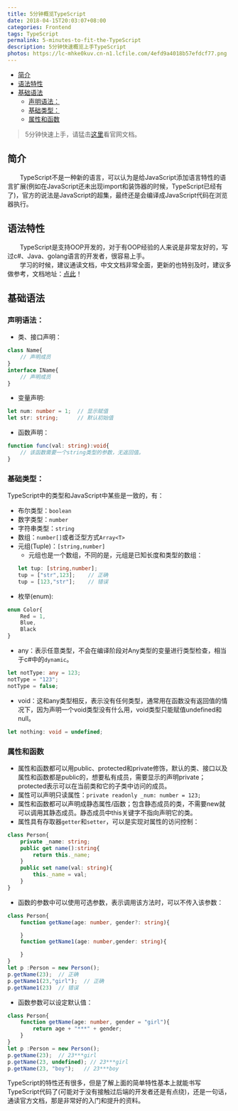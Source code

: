 ```yaml
---
title: 5分钟概览TypeScript
date: 2018-04-15T20:03:07+08:00
categories: Frontend
tags: TypeScript
permalink: 5-minutes-to-fit-the-TypeScript
description: 5分钟快速概览上手TypeScript
photos: https://lc-mhke0kuv.cn-n1.lcfile.com/4efd9a4018b57efdcf77.png
---
```

<!-- TOC -->

- [简介](#简介)
- [语法特性](#语法特性)
- [基础语法](#基础语法)
    - [声明语法：](#声明语法)
    - [基础类型：](#基础类型)
    - [属性和函数](#属性和函数)

<!-- /TOC -->
> 5分钟快速上手，请猛击[这里](https://www.tslang.cn/docs/handbook/typescript-in-5-minutes.html)看官网文档。    
## 简介  
　　TypeScript不是一种新的语言，可以认为是给JavaScript添加语言特性的语言扩展(例如在JavaScript还未出现import和装饰器的时候，TypeScript已经有了)，官方的说法是JavaScript的超集，最终还是会编译成JavaScript代码在浏览器执行。
<!--more-->
## 语法特性       
　　TypeScript是支持OOP开发的，对于有OOP经验的人来说是非常友好的，写过c#、Java、golang语言的开发者，很容易上手。  
　　学习的时候，建议通读文档，中文文档非常全面，更新的也特别及时，建议多做参考，文档地址：[点此](https://www.tslang.cn/docs/home.html)！

## 基础语法
### 声明语法：   
- 类、接口声明：
```typescript
class Name{
    // 声明成员
}
interface IName{
    // 声明成员
}
```    
- 变量声明:  
```typescript
let num: number = 1;  // 显示赋值
let str: string;      // 默认初始值
```
- 函数声明：
```typescript
function func(val: string):void{
    // 该函数需要一个string类型的参数，无返回值。
}
```
### 基础类型：
TypeScript中的类型和JavaScript中某些是一致的，有：
- 布尔类型：`boolean`
- 数字类型：`number`   
- 字符串类型：`string`   
- 数组：`number[]`或者泛型方式`Array<T>`
- 元组(Tuple)：`[string,number]`
    - 元组也是一个数组，不同的是，元组是已知长度和类型的数组：
    ```typescript
    let tup: [string,number];
    tup = ["str",123];    // 正确
    tup = [123,"str"];    // 错误
    ```
- 枚举(enum):
```typescript
enum Color{
    Red = 1,
    Blue,
    Black
}
```
- any：表示任意类型，不会在编译阶段对Any类型的变量进行类型检查，相当于c#中的`dynamic`。
```typescript
let notType: any = 123;
notType = "123";
notType = false;
```
- void：这和any类型相反，表示没有任何类型，通常用在函数没有返回值的情况下，因为声明一个void类型没有什么用，void类型只能赋值undefined和null。
```typescript
let nothing: void = undefined;
```
### 属性和函数
- 属性和函数都可以用public、protected和private修饰，默认的类、接口以及属性和函数都是public的，想要私有成员，需要显示的声明private；protected表示可以在当前类和它的子类中访问的成员。
- 属性可以声明只读属性：`private readonly _num: number = 123;`
- 属性和函数都可以声明成静态属性/函数；包含静态成员的类，不需要new就可以调用其静态成员。静态成员中this关键字不指向声明它的类。
- 属性具有存取器`getter`和`setter`，可以是实现对属性的访问控制：
```typescript
class Person{
    private _name: string;
    public get name():string{
        return this._name;
    }
    public set name(val: string){
        this._name = val;
    }
}
```
- 函数的参数中可以使用可选参数，表示调用该方法时，可以不传入该参数：
```typescript
class Person{
    function getName(age: number, gender?: string){

    }
    function getName1(age: number,gender: string){

    }
}
let p :Person = new Person();
p.getName(23);  // 正确
p.getName1(23,"girl");  // 正确
p.getName1(23)  // 错误
```
- 函数参数可以设定默认值：
```typescript
class Person{
    function getName(age: number, gender = "girl"){
        return age + "***" + gender;
    }
}
let p :Person = new Person();
p.getName(23);  // 23***girl
p.getName(23, undefined); // 23***girl
p.getName(23, "boy");   // 23***boy
```

TypeScript的特性还有很多，但是了解上面的简单特性基本上就能书写TypeScript代码了(可能对于没有接触过后端的开发者还是有点绕)，还是一句话，通读官方文档，那是非常好的入门和提升的资料。